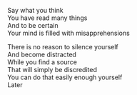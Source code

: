 Say what you think \
You have read many things \
And to be certain \
Your mind is filled with misapprehensions

There is no reason to silence yourself \
And become distracted \
While you find a source \
That will simply be discredited \
You can do that easily enough yourself \
Later
